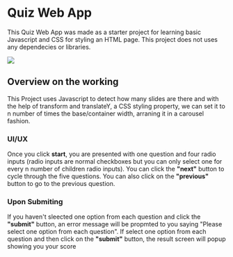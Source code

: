 # Quiz Web App
This Quiz Web App was made as a starter project for learning basic Javascript and CSS for styling an HTML page. This project does not uses any dependecies or libraries. 

<img src="https://github.com/farhansayyed165/Quiz-Web-App/blob/main/Readme_img_nvs.png">

## Overview on the working
This Project uses Javascript to detect how many slides are there and with the help of transform and translateY, a CSS styling property, we can set it to n number of times the base/container width, arraning it in a carousel fashion.

### UI/UX
 Once you click <strong>start</strong>, you are presented with one question and four radio inputs (radio inputs are normal checkboxes but you can only select one for every n number of children radio inputs). You can click the <strong>"next"</strong> button to cycle through the five questions. You can also click on the <strong>"previous"</strong> button to go to the previous question. 
 
 ### Upon Submiting
 If you haven't sleected one option from each question and click the <strong>"submit"</strong> button, an error message will be propmted to you saying "Please select one option from each question". If select one option from each question and then click on the <strong>"submit"</strong> button, the result screen will popup showing you your score  
 
